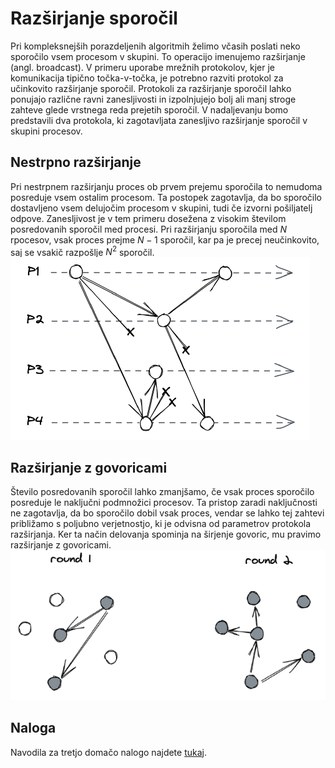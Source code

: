 # Razširjanje sporočil

Pri kompleksnejših porazdeljenih algoritmih želimo včasih poslati neko sporočilo vsem procesom v skupini. To operacijo imenujemo razširjanje (angl. broadcast). V primeru uporabe mrežnih protokolov, kjer je komunikacija tipično točka-v-točka, je potrebno razviti protokol za učinkovito razširjanje sporočil.  Protokoli za razširjanje sporočil lahko ponujajo različne ravni zanesljivosti in izpolnjujejo bolj ali manj stroge zahteve glede vrstnega reda prejetih sporočil. V nadaljevanju bomo predstavili dva protokola, ki zagotavljata zanesljivo razširjanje sporočil v skupini procesov.

## Nestrpno razširjanje
Pri nestrpnem razširjanju proces ob prvem prejemu sporočila to nemudoma posreduje vsem ostalim procesom. Ta postopek zagotavlja, da bo sporočilo dostavljeno vsem delujočim procesom v skupini, tudi če izvorni pošiljatelj odpove.  Zanesljivost je v tem primeru dosežena z visokim številom posredovanih sporočil med procesi. Pri razširjanju sporočila med $N$ rpocesov, vsak proces prejme $N-1$ sporočil, kar pa je precej neučinkovito, saj se vsakič razpošlje $N^2$ sporočil.
![Nestrpno razširjanje](./razsiranje-nestrpno.png)

## Razširjanje z govoricami
Število posredovanih sporočil lahko zmanjšamo, če vsak proces sporočilo posreduje le naključni podmnožici procesov. Ta pristop zaradi naključnosti ne zagotavlja, da bo sporočilo dobil vsak proces, vendar se lahko tej zahtevi približamo s poljubno verjetnostjo, ki je odvisna od parametrov protokola razširjanja. Ker ta način delovanja spominja na širjenje govoric, mu pravimo razširjanje z govoricami.
![Razširjanje z govoricami](./razsiranje-govorice.png)

## Naloga

Navodila za tretjo domačo nalogo najdete [tukaj](../naloga-3/naloga-3.md).
